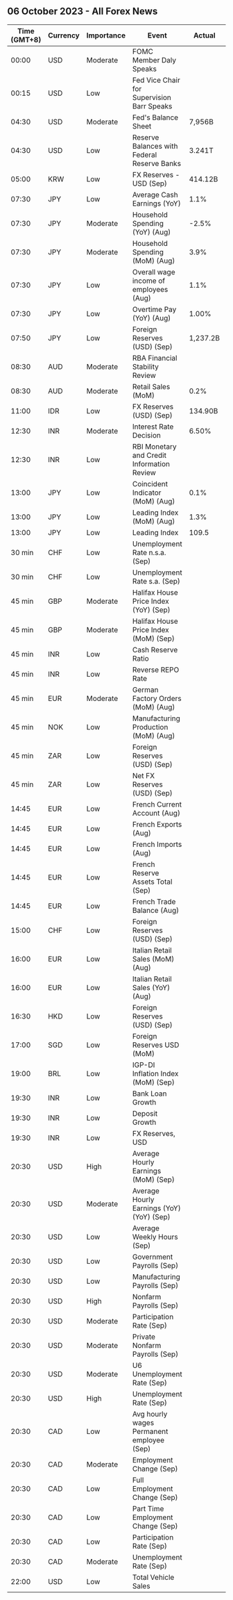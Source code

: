 ## 06 October 2023 - All Forex News

| Time (GMT+8) | Currency | Importance | Event | Actual | Forecast | Previous |
|------|----------|------------|-------|--------|----------|----------|
| 00:00 | USD | Moderate | FOMC Member Daly Speaks |  |  |  |
| 00:15 | USD | Low | Fed Vice Chair for Supervision Barr Speaks |  |  |  |
| 04:30 | USD | Moderate | Fed's Balance Sheet | 7,956B |  | 8,002B |
| 04:30 | USD | Low | Reserve Balances with Federal Reserve Banks | 3.241T |  | 3.168T |
| 05:00 | KRW | Low | FX Reserves - USD (Sep) | 414.12B |  | 418.30B |
| 07:30 | JPY | Low | Average Cash Earnings (YoY) | 1.1% | 1.5% | 1.1% |
| 07:30 | JPY | Moderate | Household Spending (YoY) (Aug) | -2.5% | -4.3% | -5.0% |
| 07:30 | JPY | Moderate | Household Spending (MoM) (Aug) | 3.9% | 0.9% | -2.7% |
| 07:30 | JPY | Low | Overall wage income of employees (Aug) | 1.1% |  | 1.1% |
| 07:30 | JPY | Low | Overtime Pay (YoY) (Aug) | 1.00% |  | 0.00% |
| 07:50 | JPY | Low | Foreign Reserves (USD) (Sep) | 1,237.2B |  | 1,251.2B |
| 08:30 | AUD | Moderate | RBA Financial Stability Review |  |  |  |
| 08:30 | AUD | Moderate | Retail Sales (MoM) | 0.2% | 0.2% | 0.5% |
| 11:00 | IDR | Low | FX Reserves (USD) (Sep) | 134.90B |  | 137.10B |
| 12:30 | INR | Moderate | Interest Rate Decision | 6.50% | 6.50% | 6.50% |
| 12:30 | INR | Low | RBI Monetary and Credit Information Review |  |  |  |
| 13:00 | JPY | Low | Coincident Indicator (MoM) (Aug) | 0.1% |  | -1.4% |
| 13:00 | JPY | Low | Leading Index (MoM) (Aug) | 1.3% |  | -0.6% |
| 13:00 | JPY | Low | Leading Index | 109.5 | 109.0 | 108.2 |
| 30 min | CHF | Low | Unemployment Rate n.s.a. (Sep) |  |  | 2.0% |
| 30 min | CHF | Low | Unemployment Rate s.a. (Sep) |  | 2.1% | 2.1% |
| 45 min | GBP | Moderate | Halifax House Price Index (YoY) (Sep) |  |  | -4.6% |
| 45 min | GBP | Moderate | Halifax House Price Index (MoM) (Sep) |  | -0.8% | -1.9% |
| 45 min | INR | Low | Cash Reserve Ratio |  | 4.50% | 4.50% |
| 45 min | INR | Low | Reverse REPO Rate |  |  | 3.35% |
| 45 min | EUR | Moderate | German Factory Orders (MoM) (Aug) |  | 1.8% | -11.7% |
| 45 min | NOK | Low | Manufacturing Production (MoM) (Aug) |  |  | -1.2% |
| 45 min | ZAR | Low | Foreign Reserves (USD) (Sep) |  |  | 62.00B |
| 45 min | ZAR | Low | Net FX Reserves (USD) (Sep) |  |  | 55.444B |
| 14:45 | EUR | Low | French Current Account (Aug) |  |  | -2.00B |
| 14:45 | EUR | Low | French Exports (Aug) |  |  | 52.6B |
| 14:45 | EUR | Low | French Imports (Aug) |  |  | 60.7B |
| 14:45 | EUR | Low | French Reserve Assets Total (Sep) |  |  | 215,995.0M |
| 14:45 | EUR | Low | French Trade Balance (Aug) |  | -8.9B | -8.1B |
| 15:00 | CHF | Low | Foreign Reserves (USD) (Sep) |  |  | 694.3B |
| 16:00 | EUR | Low | Italian Retail Sales (MoM) (Aug) |  | 0.0% | 0.4% |
| 16:00 | EUR | Low | Italian Retail Sales (YoY) (Aug) |  |  | 2.7% |
| 16:30 | HKD | Low | Foreign Reserves (USD) (Sep) |  |  | 418.40B |
| 17:00 | SGD | Low | Foreign Reserves USD (MoM) |  |  | 337.3B |
| 19:00 | BRL | Low | IGP-DI Inflation Index (MoM) (Sep) |  |  | 0.05% |
| 19:30 | INR | Low | Bank Loan Growth |  |  | 19.8% |
| 19:30 | INR | Low | Deposit Growth |  |  | 13.6% |
| 19:30 | INR | Low | FX Reserves, USD |  |  | 590.70B |
| 20:30 | USD | High | Average Hourly Earnings (MoM) (Sep) |  | 0.3% | 0.2% |
| 20:30 | USD | Moderate | Average Hourly Earnings (YoY) (YoY) (Sep) |  | 4.3% | 4.3% |
| 20:30 | USD | Low | Average Weekly Hours (Sep) |  | 34.4 | 34.4 |
| 20:30 | USD | Low | Government Payrolls (Sep) |  |  | 8.0K |
| 20:30 | USD | Low | Manufacturing Payrolls (Sep) |  | 5K | 16K |
| 20:30 | USD | High | Nonfarm Payrolls (Sep) |  | 170K | 187K |
| 20:30 | USD | Moderate | Participation Rate (Sep) |  |  | 62.8% |
| 20:30 | USD | Moderate | Private Nonfarm Payrolls (Sep) |  | 160K | 179K |
| 20:30 | USD | Moderate | U6 Unemployment Rate (Sep) |  |  | 7.1% |
| 20:30 | USD | High | Unemployment Rate (Sep) |  | 3.7% | 3.8% |
| 20:30 | CAD | Low | Avg hourly wages Permanent employee (Sep) |  |  | 5.2% |
| 20:30 | CAD | Moderate | Employment Change (Sep) |  | 20.0K | 39.9K |
| 20:30 | CAD | Low | Full Employment Change (Sep) |  |  | 32.2K |
| 20:30 | CAD | Low | Part Time Employment Change (Sep) |  |  | 7.8K |
| 20:30 | CAD | Low | Participation Rate (Sep) |  |  | 65.5% |
| 20:30 | CAD | Moderate | Unemployment Rate (Sep) |  | 5.6% | 5.5% |
| 22:00 | USD | Low | Total Vehicle Sales |  |  | 15.00M |
